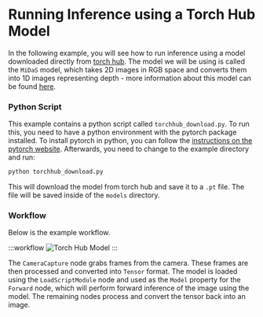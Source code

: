 # Running Inference using a Torch Hub Model

In the following example, you will see how to run inference using a model downloaded directly from [torch hub](https://pytorch.org/hub/). The model we will be using is called the `MiDaS` model, which takes 2D images in RGB space and converts them into 1D images representing depth - more information about this model can be found [here](https://pytorch.org/hub/intelisl_midas_v2/).

### Python Script

This example contains a python script called `torchhub_download.py`. To run this, you need to have a python environment with the pytorch package installed. To install pytorch in python, you can follow the [instructions on the pytorch website](https://pytorch.org/get-started/locally/). Afterwards, you need to change to the example directory and run:

```cmd
python torchhub_download.py
```

This will download the model from torch hub and save it to a `.pt` file. The file will be saved inside of the `models` directory.

### Workflow

Below is the example workflow.

:::workflow
![Torch Hub Model](TorchHubModel.bonsai)
:::

The `CameraCapture` node grabs frames from the camera. These frames are then processed and converted into `Tensor` format. The model is loaded using the `LoadScriptModule` node and used as the `Model` property for the `Forward` node, which will perform forward inference of the image using the model. The remaining nodes process and convert the tensor back into an image.

